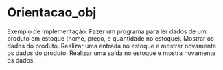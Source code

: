 # Orientacao_obj
Exemplo de Implementação: Fazer um programa para ler dados de um produto em estoque (nome, preço, e quantidade no estoque). Mostrar os dados do produto. Realizar uma entrada no estoque e mostrar novamente os dados do produto. Realizar uma saída no estoque e mostra novamente os dados.    
